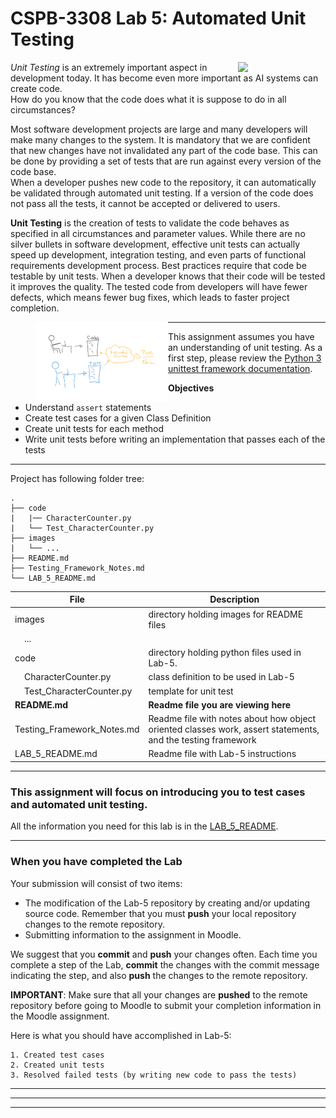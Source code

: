 # CSPB-3308  Lab 5: Automated Unit Testing
<figure width=100%>
  <IMG SRC="https://www.colorado.edu/cs/profiles/express/themes/cuspirit/logo.png" WIDTH=100 ALIGN="right">
</figure>

 <em>Unit Testing</em> is an extremely important aspect in development today. 
 It has become even more important as AI systems can create code.  
 How do you know that the code does what it is suppose to do in all circumstances?
 
Most software development projects are large and many developers will make many changes to the system.
 It is mandatory that we are confident that new changes have not invalidated any part of the code base. 
 This can be done by providing a set of tests that are run against every version of the code base.  
 When a developer pushes new code to the repository, it can automatically be validated through automated unit testing.
 If a version of the code does not pass all the tests, it cannot be accepted or delivered to users.
    
  
**Unit Testing** is the creation of tests to validate the code behaves as specified in all circumstances and parameter values. 
While there are no silver bullets in software development, effective unit tests can actually speed up development, integration testing, and even parts of functional requirements development process.
Best practices require that code be testable by unit tests. When a developer knows that their code will be tested it improves the quality.
The tested code from developers will have fewer defects, which means fewer bug fixes, which leads to faster project completion. 

<figure width=100%>
  <IMG SRC="images/unittest_1.png" WIDTH=50% ALIGN="LEFT">
</figure>
<hr>

This assignment assumes you have an understanding of unit testing. 
As a first step, please review the [Python 3 unittest framework documentation](https://docs.python.org/3/library/unittest.html).

    
**Objectives**
* Understand `assert` statements
* Create test cases for a given Class Definition
* Create unit tests for each method
* Write unit tests before writing an implementation that passes each of the tests

<hr>

    
<div style="page-break-after: always"></div>
Project has following folder tree:
    
```
.  
├── code  
|   |── CharacterCounter.py
|   └── Test_CharacterCounter.py
├── images  
|   └── ...  
├── README.md  
├── Testing_Framework_Notes.md  
└── LAB_5_README.md
```

| File | Description |
|---|---|
| images                  | directory holding images for README files |
| &nbsp;&nbsp;&nbsp;&nbsp;...        |  |
| code              | directory holding python files used in Lab-5. |
| &nbsp;&nbsp;&nbsp;&nbsp;CharacterCounter.py       | class definition to be used in Lab-5 |
| &nbsp;&nbsp;&nbsp;&nbsp;Test_CharacterCounter.py  | template for unit test |
| __README.md__           | __Readme file you are viewing here__ |
| Testing_Framework_Notes.md         | Readme file with notes about how object oriented classes work, assert statements, and the testing framework |
| LAB_5_README.md         | Readme file with Lab-5 instructions |

<hr>

### This assignment will focus on introducing you to test cases and automated unit testing.

All the information you need for this lab is in the [LAB_5_README](LAB_5_README.md).
<hr>

### When you have completed the Lab 
Your submission will consist of two items:
   * The modification of the Lab-5 repository by creating and/or updating source code. Remember that you must **push** your local repository changes to the remote repository. 
   * Submitting information to the assignment in Moodle.

We suggest that you **commit** and **push** your changes often.  Each time you complete a step of the Lab, **commit** the changes with the commit message indicating the step, and also **push** the changes to the remote repository.

**IMPORTANT**: Make sure that all your changes are **pushed** to the remote repository before going to Moodle to submit your completion information in the Moodle assignment.

Here is what you should have accomplished in Lab-5:
	
	1. Created test cases
	2. Created unit tests
	3. Resolved failed tests (by writing new code to pass the tests)
	
<hr><hr><hr>

